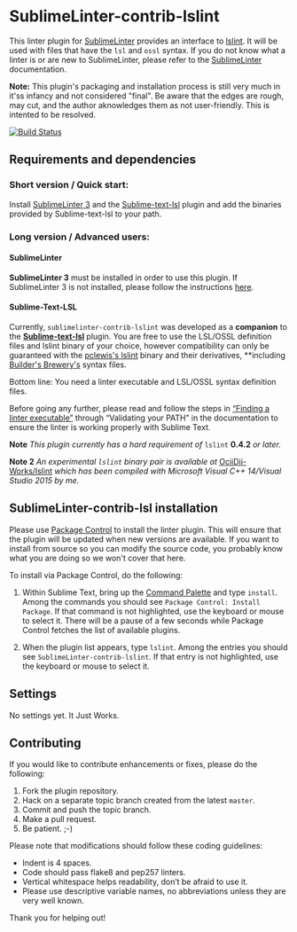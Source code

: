 SublimeLinter-contrib-lslint
================================

This linter plugin for [SublimeLinter][docs] provides an interface to [lslint][makopo-lslint]. It will be used with files that have the `lsl` and `ossl` syntax.
If you do not know what a linter is or are new to SublimeLinter, please refer to the [SublimeLinter][docs] documentation.

**Note:** This plugin's packaging and installation process is still very much in it'ss infancy and not considered "final". Be aware that the edges are rough, may cut, and the author aknowledges them as not user-friendly. This is intented to be resolved.

[![Build Status](https://travis-ci.org/XenHat/SublimeLinter-contrib-lslint.svg?branch=master)](https://travis-ci.org/XenHat/SublimeLinter-contrib-lslint)

## Requirements and dependencies

### Short version / Quick start:

Install [SublimeLinter 3][installation] and the [Sublime-text-lsl][makopo-subl-lsl] plugin and add the binaries provided by Sublime-text-lsl to your path.

### Long version / Advanced users:

#### SublimeLinter

**SublimeLinter 3** must be installed in order to use this plugin. If SublimeLinter 3 is not installed, please follow the instructions [here][installation].

#### Sublime-Text-LSL

Currently, `sublimelinter-contrib-lslint` was developed as a **companion** to the **[Sublime-text-lsl][makopo-subl-lsl]** plugin. You are free to use the LSL/OSSL definition files and lslint binary of your choice, however compatibility can only be guaranteed with the [pclewis's lslint](https://github.com/pclewis/lslint) binary and their derivatives, **including [Builder's Brewery's](https://github.com/buildersbrewery/linden-scripting-language) syntax files.

Bottom line: You need a linter executable and LSL/OSSL syntax definition files.

Before going any further, please read and follow the steps in [“Finding a linter executable”](http://sublimelinter.readthedocs.org/en/latest/troubleshooting.html#finding-a-linter-executable) through “Validating your PATH” in the documentation to ensure the linter is working properly with Sublime Text.

**Note** *This plugin currently has a hard requirement of* `lslint` __0.4.2__ *or later.*

**Note 2** *An experimental `lslint` binary pair is available at* [OciiDii-Works/lslint](https://github.com/Ociidii-Works/lslint) *which has been compiled with Microsoft Visual C++ 14/Visual Studio 2015 by me.*

## SublimeLinter-contrib-lsl installation

Please use [Package Control][pc] to install the linter plugin. This will ensure that the plugin will be updated when new versions are available. If you want to install from source so you can modify the source code, you probably know what you are doing so we won't cover that here.

To install via Package Control, do the following:

1. Within Sublime Text, bring up the [Command Palette][cmd] and type `install`. Among the commands you should see `Package Control: Install Package`. If that command is not highlighted, use the keyboard or mouse to select it. There will be a pause of a few seconds while Package Control fetches the list of available plugins.

1. When the plugin list appears, type `lslint`. Among the entries you should see `SublimeLinter-contrib-lslint`. If that entry is not highlighted, use the keyboard or mouse to select it.

## Settings

No settings yet. It Just Works.

## Contributing
If you would like to contribute enhancements or fixes, please do the following:

1. Fork the plugin repository.
1. Hack on a separate topic branch created from the latest `master`.
1. Commit and push the topic branch.
1. Make a pull request.
1. Be patient.  ;-)

Please note that modifications should follow these coding guidelines:

- Indent is 4 spaces.
- Code should pass flake8 and pep257 linters.
- Vertical whitespace helps readability, don’t be afraid to use it.
- Please use descriptive variable names, no abbreviations unless they are very well known.

Thank you for helping out!

[docs]: http://sublimelinter.readthedocs.org
[installation]: http://sublimelinter.readthedocs.org/en/latest/installation.html
[locating-executables]: http://sublimelinter.readthedocs.org/en/latest/usage.html#how-linter-executables-are-located
[pc]: https://sublime.wbond.net/installation
[cmd]: http://docs.sublimetext.info/en/sublime-text-3/extensibility/command_palette.html
[settings]: http://sublimelinter.readthedocs.org/en/latest/settings.html
[linter-settings]: http://sublimelinter.readthedocs.org/en/latest/linter_settings.html
[inline-settings]: http://sublimelinter.readthedocs.org/en/latest/settings.html#inline-settings
[makopo-lslint]: https://github.com/Makopo/lslint
[makopo-subl-lsl]: https://github.com/Makopo/sublime-text-lsl
